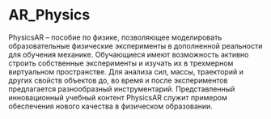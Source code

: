 # AR_Physics
PhysicsAR – пособие по физике, позволяющее моделировать образовательные физические эксперименты в дополненной реальности для обучения механике. Обучающиеся имеют возможность активно строить собственные эксперименты и изучать их в трехмерном виртуальном пространстве. Для анализа сил, массы, траекторий и других свойств объектов до, во время и после экспериментов предлагается разнообразный инструментарий. Представленный инновационный учебный контент PhysicsAR служит примером обеспечения нового качества в физическом образовании.
